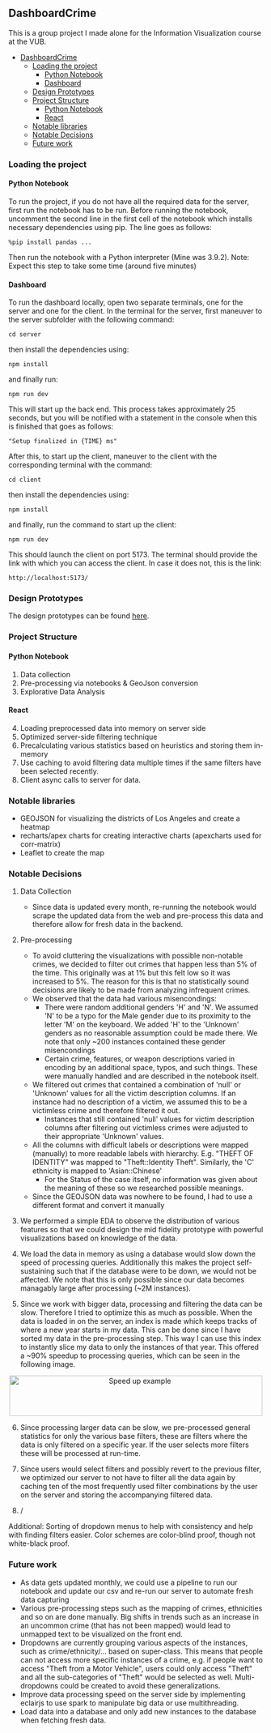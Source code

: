 ## DashboardCrime
This is a group project I made alone for the Information Visualization course at the VUB.

- [DashboardCrime](#dashboardcrime)
  - [Loading the project](#loading-the-project)
    - [Python Notebook](#python-notebook)
    - [Dashboard](#dashboard)
  - [Design Prototypes](#design-prototypes)
  - [Project Structure](#project-structure)
    - [Python Notebook](#python-notebook-1)
    - [React](#react)
  - [Notable libraries](#notable-libraries)
  - [Notable Decisions](#notable-decisions)
  - [Future work](#future-work)


### Loading the project
#### Python Notebook
To run the project, if you do not have all the required data for the server, first run the notebook has to be run. Before running the notebook, uncomment the second line in the first cell of the notebook which installs necessary dependencies using pip. The line goes as follows:
```shell
%pip install pandas ...
```
Then run the notebook with a Python interpreter (Mine was 3.9.2). Note: Expect this step to take some time (around five minutes)

#### Dashboard
To run the dashboard locally, open two separate terminals, one for the server and one for the client. In the terminal for the server, first maneuver to the server subfolder with the following command:
```shell
cd server
```
then install the dependencies using:
```shell
npm install
```
and finally run: 
```shell
npm run dev
```
This will start up the back end. This process takes approximately 25 seconds, but you will be notified with a statement in the console when this is finished that goes as follows:
```shell
"Setup finalized in {TIME} ms"
```
After this, to start up the client, maneuver to the client with the corresponding terminal with the command:
```shell
cd client
```
then install the dependencies using:
```shell
npm install
```
and finally, run the command to start up the client:
```shell
npm run dev
```
This should launch the client on port 5173. The terminal should provide the link with which you can access the client. In case it does not, this is the link: 
```shell
http://localhost:5173/
```

### Design Prototypes
The design prototypes can be found [here](https://www.figma.com/file/0YprOmBCj3OOZh0XUd8U2W/Infovis?type=design&node-id=0-1&mode=design).

### Project Structure
#### Python Notebook
1. Data collection 
2. Pre-processing via notebooks & GeoJson conversion
3. Explorative Data Analysis
#### React
4. Loading preprocessed data into memory on server side
5. Optimized server-side filtering technique
6. Precalculating various statistics based on heuristics and storing them in-memory
7. Use caching to avoid filtering data multiple times if the same filters have been selected recently.
8. Client async calls to server for data.

### Notable libraries
- GEOJSON for visualizing the districts of Los Angeles and create a heatmap
- recharts/apex charts for creating interactive charts (apexcharts used for corr-matrix)
- Leaflet to create the map 


### Notable Decisions
1. Data Collection
    - Since data is updated every month, re-running the notebook would scrape the updated data from the web and pre-process this data and therefore allow for fresh data in the backend.
2. Pre-processing
    - To avoid cluttering the visualizations with possible non-notable crimes, we decided to filter out crimes that happen less than 5% of the time. This originally was at 1% but this felt low so it was increased to 5%. The reason for this is that no statistically sound decisions are likely to be made from analyzing infrequent crimes. 
    - We observed that the data had various misencondings:
      - There were random additional genders 'H' and 'N'. We assumed 'N' to be a typo for the Male gender due to its proximity to the letter 'M' on the keyboard. We added 'H' to the 'Unknown' genders as no reasonable assumption could be made there. We note that only ~200 instances contained these gender misencondings
      - Certain crime, features, or weapon descriptions varied in encoding by an additional space, typos, and such things. These were manually handled and are described in the notebook itself.
    - We filtered out crimes that contained a combination of 'null' or 'Unknown' values for all the victim description columns. If an instance had no description of a victim, we assumed this to be a victimless crime and therefore filtered it out.
      - Instances that still contained 'null' values for victim description columns after filtering out victimless crimes were adjusted to their appropriate 'Unknown' values.
    - All the columns with difficult labels or descriptions were mapped (manually) to more readable labels with hierarchy. E.g. "THEFT OF IDENTITY" was mapped to "Theft::Identity Theft". Similarly, the 'C' ethnicity is mapped to 'Asian::Chinese'
      - For the Status of the case itself, no information was given about the meaning of these so we researched possible meanings.
    - Since the GEOJSON data was nowhere to be found, I had to use a different format and convert it manually
3. We performed a simple EDA to observe the distribution of various features so that we could design the mid fidelity prototype with powerful visualizations based on knowledge of the data.

4. We load the data in memory as using a database would slow down the speed of processing queries. Additionally this makes the project self-sustaining such that if the database were to be down, we would not be affected. We note that this is only possible since our data becomes managably large after processing (~2M instances). 
5. Since we work with bigger data, processing and filtering the data can be slow. Therefore I tried to optimize this as much as possible. When the data is loaded in on the server, an index is made which keeps tracks of where a new year starts in my data. This can be done since I have sorted my data in the pre-processing step. This way I can use this index to instantly slice my data to only the instances of that year. This offered a ~90% speedup to processing queries, which can be seen in the following image.

<div style="text-align: center;">
    <img src="images/speedup.png" alt="Speed up example" width="500" height="80">
</div>

6. Since processing larger data can be slow, we pre-processed general statistics for only the various base filters, these are filters where the data is only filtered on a specific year. If the user selects more filters these will be processed at run-time.
7. Since users would select filters and possibly revert to the previous filter, we optimized our server to not have to filter all the data again by caching ten of the most frequently used filter combinations by the user on the server and storing the accompanying filtered data. 

8. /

Additional: Sorting of dropdown menus to help with consistency and help with finding filters easier. Color schemes are color-blind proof, though not white-black proof.


### Future work
- As data gets updated monthly, we could use a pipeline to run our notebook and update our csv and re-run our server to automate fresh data capturing
- Various pre-processing steps such as the mapping of crimes, ethnicities and so on are done manually. Big shifts in trends such as an increase in an uncommon crime (that has not been mapped) would lead to unmapped text to be visualized on the front end.
- Dropdowns are currently grouping various aspects of the instances, such as crime/ethnicity/... based on super-class. This means that people can not access more specific instances of a crime, e.g. if people want to access "Theft from a Motor Vehicle", users could only access "Theft" and all the sub-categories of "Theft" would be selected as well. Multi-dropdowns could be created to avoid these generalizations.
- Improve data processing speed on the server side by implementing eclairjs to use spark to manipulate big data or use multithreading.
- Load data into a database and only add new instances to the database when fetching fresh data.
